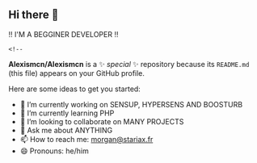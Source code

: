 ## Hi there 👋

!! I'M A BEGGINER DEVELOPER !!

    <!--
**Alexismcn/Alexismcn** is a ✨ _special_ ✨ repository because its `README.md` (this file) appears on your GitHub profile.

Here are some ideas to get you started:

- 🔭 I’m currently working on SENSUP, HYPERSENS AND BOOSTURB
- 🌱 I’m currently learning PHP
- 👯 I’m looking to collaborate on MANY PROJECTS
- 💬 Ask me about ANYTHING
- 📫 How to reach me: morgan@stariax.fr
- 😄 Pronouns: he/him

